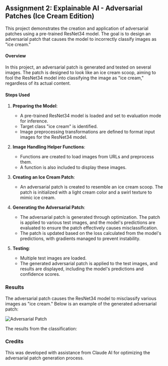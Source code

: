 ## Assignment 2: Explainable AI - Adversarial Patches (Ice Cream Edition)

This project demonstrates the creation and application of adversarial patches using a pre-trained ResNet34 model. The goal is to design an adversarial patch that causes the model to incorrectly classify images as "ice cream." 

#### Overview

In this project, an adversarial patch is generated and tested on several images. The patch is designed to look like an ice cream scoop, aiming to fool the ResNet34 model into classifying the image as "ice cream," regardless of its actual content.

#### Steps Used

1. **Preparing the Model**:
   - A pre-trained ResNet34 model is loaded and set to evaluation mode for inference.
   - Target class "ice cream" is identified.
   - Image preprocessing transformations are defined to format input images for the ResNet34 model.

2. **Image Handling Helper Functions**:
   - Functions are created to load images from URLs and preprocess them.
   - A function is also included to display these images.

3. **Creating an Ice Cream Patch**:
   - An adversarial patch is created to resemble an ice cream scoop. The patch is initialized with a light cream color and a swirl texture to mimic ice cream.

4. **Generating the Adversarial Patch**:
   - The adversarial patch is generated through optimization. The patch is applied to various test images, and the model's predictions are evaluated to ensure the patch effectively causes misclassification.
   - The patch is updated based on the loss calculated from the model's predictions, with gradients managed to prevent instability.

5. **Testing**:
   - Multiple test images are loaded.
   - The generated adversarial patch is applied to the test images, and results are displayed, including the model's predictions and confidence scores.

### Results

The adversarial patch causes the ResNet34 model to misclassify various images as "ice cream." Below is an example of the generated adversarial patch:

![Adversarial Patch](<link>)

The results from the classification:


### Credits

This was developed with assistance from Claude AI for optimizing the adversarial patch generation process.
